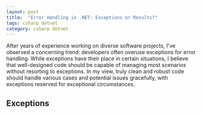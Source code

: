 ```yaml
---
layout: post
title:  "Error Handling in .NET: Exceptions or Results?"
tags: csharp dotnet
category: csharp dotnet
---
```


After years of experience working on diverse software projects, I've observed a concerning trend: developers often overuse exceptions for error handling. While exceptions have their place in certain situations, I believe that well-designed code should be capable of managing most scenarios without resorting to exceptions. In my view, truly clean and robust code should handle various cases and potential issues gracefully, with exceptions reserved for exceptional circumstances.

## Exceptions
